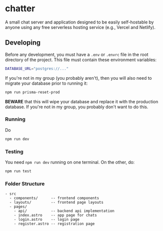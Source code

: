 # chatter

A small chat server and application designed to be easily self-hostable by
anyone using any free serverless hosting service (e.g., Vercel and Netlify).

## Developing

Before any development, you must have a `.env` or `.envrc` file in the root
directory of the project. This file must contain these environment variables:

```sh
DATABASE_URL="postgres://..."
```

If you're not in my group (you probably aren't), then you will also need
to migrate your database prior to running it:

```sh
npm run prisma-reset-prod
```

**BEWARE** that this will wipe your database and replace it with the
production database. If you're not in my group, you probably don't want to
do this.

### Running

Do

```sh
npm run dev
```

### Testing

You need `npm run dev` running on one terminal. On the other, do:

```sh
npm run test
```

### Folder Structure

```
- src
  - components/      -- frontend components
  - layouts/	     -- frontend page layouts
  - pages/
    - api/           -- backend api implementation
	- index.astro    -- app page for chats
	- login.astro    -- login page
	- register.astro -- registration page
```
